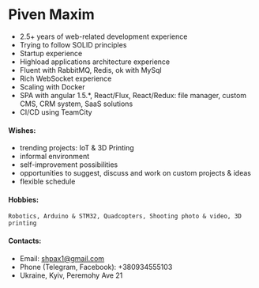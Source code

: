 # Piven Maxim

* 2.5+ years of web-related development experience
* Trying to follow SOLID principles
* Startup experience
* Highload applications architecture experience
* Fluent with RabbitMQ, Redis, ok with MySql
* Rich WebSocket experience
* Scaling with Docker
* SPA with angular 1.5.*, React/Flux, React/Redux: file manager, custom CMS, CRM system, SaaS solutions
* CI/CD using TeamCity

#### Wishes:
* trending projects: IoT & 3D Printing
* informal environment
* self-improvement possibilities
* opportunities to suggest, discuss and work on custom projects & ideas
* flexible schedule

#### Hobbies:
    Robotics, Arduino & STM32, Quadcopters, Shooting photo & video, 3D printing
    
#### Contacts:
* Email: shpax1@gmail.com
* Phone (Telegram, Facebook): +380934555103
* Ukraine, Kyiv, Peremohy Ave 21
